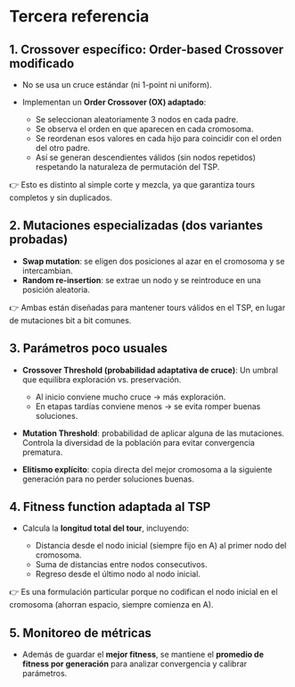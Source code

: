 # Tercera referencia

## 1. **Crossover específico: Order-based Crossover modificado**

* No se usa un cruce estándar (ni 1-point ni uniform).
* Implementan un **Order Crossover (OX) adaptado**:

  * Se seleccionan aleatoriamente 3 nodos en cada padre.
  * Se observa el orden en que aparecen en cada cromosoma.
  * Se reordenan esos valores en cada hijo para coincidir con el orden del otro padre.
  * Así se generan descendientes válidos (sin nodos repetidos) respetando la naturaleza de permutación del TSP.

👉 Esto es distinto al simple corte y mezcla, ya que garantiza tours completos y sin duplicados.

## 2. **Mutaciones especializadas (dos variantes probadas)**

* **Swap mutation**: se eligen dos posiciones al azar en el cromosoma y se intercambian.
* **Random re-insertion**: se extrae un nodo y se reintroduce en una posición aleatoria.

👉 Ambas están diseñadas para mantener tours válidos en el TSP, en lugar de mutaciones bit a bit comunes.

## 3. **Parámetros poco usuales**

* **Crossover Threshold (probabilidad adaptativa de cruce)**:
  Un umbral que equilibra exploración vs. preservación.

  * Al inicio conviene mucho cruce -> más exploración.
  * En etapas tardías conviene menos -> se evita romper buenas soluciones.

* **Mutation Threshold**: probabilidad de aplicar alguna de las mutaciones. Controla la diversidad de la población para evitar convergencia prematura.

* **Elitismo explícito**: copia directa del mejor cromosoma a la siguiente generación para no perder soluciones buenas.

## 4. **Fitness function adaptada al TSP**

* Calcula la **longitud total del tour**, incluyendo:

  * Distancia desde el nodo inicial (siempre fijo en A) al primer nodo del cromosoma.
  * Suma de distancias entre nodos consecutivos.
  * Regreso desde el último nodo al nodo inicial.

👉 Es una formulación particular porque no codifican el nodo inicial en el cromosoma (ahorran espacio, siempre comienza en A).

## 5. **Monitoreo de métricas**

* Además de guardar el **mejor fitness**, se mantiene el **promedio de fitness por generación** para analizar convergencia y calibrar parámetros.
